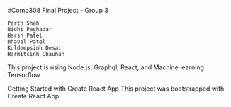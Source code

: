 #Comp308 Final Project - Group 3

	Parth Shah
	Nidhi Paghadar
	Harsh Patel
	Dhaval Patel
	Kuldeepsinh Desai
	Harmitsinh Chauhan

This project is using Node.js, Graphql, React, and Machine learning Tensorflow

Getting Started with Create React App
This project was bootstrapped with Create React App.
